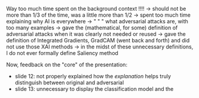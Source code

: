 
Way too much time spent on the background context !!!!
-> should not be more than 1/3 of the time, was a little more than 1/2
-> spent too much time explaining why AI is everywhere
-> " " " what adversarial attacks are, with too many examples
-> gave the (mathematical, for some) definition of adversarial attacks when it was clearly not needed or reused
-> gave the definition of Integrated Gradients, GradCAM (went back and forth) and did not use those XAI methods
-> in the midst of these unnecessary definitions, I do not ever formally define Saliency method

Now, feedback on the "core" of the presentation:
- slide 12: not properly explained how the _explanation_ helps truly distinguish between original and adversarial
- slide 13: unnecessary to display the classification model and the 
 